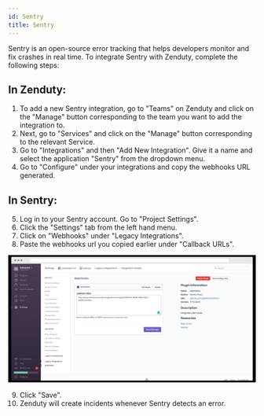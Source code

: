 ```yaml
---
id: Sentry
title: Sentry
---
```

Sentry is an open-source error tracking that helps developers monitor and fix crashes in real time. To integrate Sentry with Zenduty, complete the following steps:

## In Zenduty:

1. To add a new Sentry integration, go to "Teams" on Zenduty and click on the "Manage" button corresponding to the team you want to add the integration to.
2. Next, go to "Services" and click on the "Manage" button corresponding to the relevant Service.
3. Go to "Integrations" and then "Add New Integration". Give it a name and select the application "Sentry" from the dropdown menu.
4. Go to "Configure" under your integrations and copy the webhooks URL generated.

## In Sentry: 

5. Log in to your Sentry account. Go to "Project Settings".
6. Click the "Settings" tab from the left hand menu. 
7. Click on "Webhooks" under "Legacy Integrations".
8. Paste the webhooks url you copied earlier under "Callback URLs".

![](/img/Integrations/Sentry/1.png)

9. Click "Save".
10. Zenduty will create incidents whenever Sentry detects an error. 
